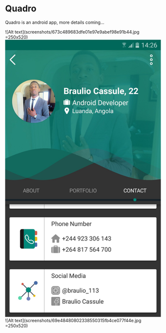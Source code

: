 # Quadro


Quadro is an android app, more details coming...

![Alt text](screenshots/673c489683dfe01e97e9abef98e91b44.jpg =250x520) ![Alt text](screenshots/6c205e972c74daeec58b28a315a80386.jpg) ![Alt text](screenshots/69e48480802338550315fb4ce077f44e.jpg =250x520)
